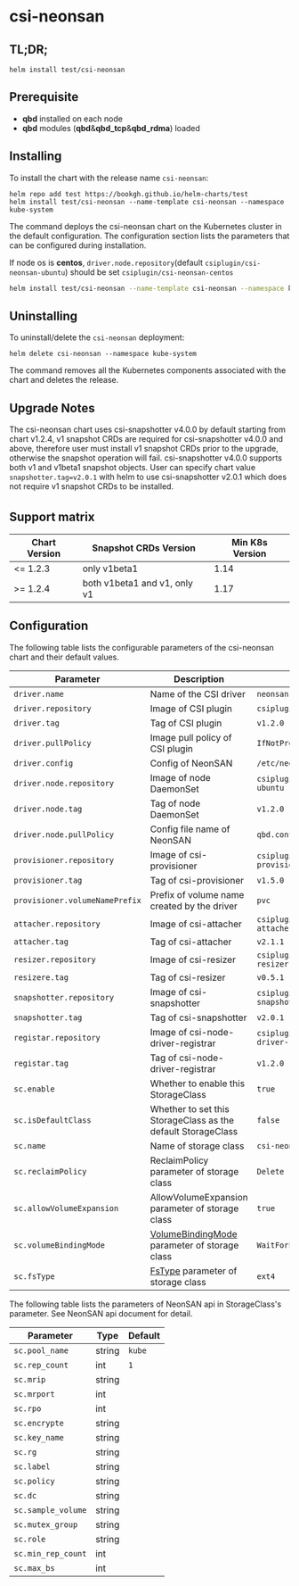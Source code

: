 # csi-neonsan 

## TL;DR;

```console
helm install test/csi-neonsan
```

## Prerequisite
- **qbd** installed on each node
- **qbd** modules (**qbd**&**qbd_tcp**&**qbd_rdma**) loaded


## Installing

To install the chart with the release name `csi-neonsan`:

```console
helm repo add test https://bookgh.github.io/helm-charts/test
helm install test/csi-neonsan --name-template csi-neonsan --namespace kube-system
```

The command deploys the csi-neonsan chart on the Kubernetes cluster in the default configuration. The configuration section lists the parameters that can be configured during installation.

If node os is **centos**, `driver.node.repository`(default `csiplugin/csi-neonsan-ubuntu`) should be set `csiplugin/csi-neonsan-centos`
```bash
helm install test/csi-neonsan --name-template csi-neonsan --namespace kube-system --set driver.node.repository=csiplugin/csi-neonsan-centos
```

## Uninstalling

To uninstall/delete the `csi-neonsan` deployment:

```console
helm delete csi-neonsan --namespace kube-system
```

The command removes all the Kubernetes components associated with the chart and deletes the release.


## Upgrade Notes
The csi-neonsan chart uses csi-snapshotter v4.0.0 by default starting from chart v1.2.4, v1 snapshot CRDs are required for csi-snapshotter v4.0.0 and above, therefore user must install v1 snapshot CRDs prior to the upgrade, otherwise the snapshot operation will fail.
csi-snapshotter v4.0.0 supports both v1 and v1beta1 snapshot objects.
User can specify chart value `snapshotter.tag=v2.0.1` with helm to use csi-snapshotter v2.0.1 which does not require v1 snapshot CRDs to be installed.

## Support matrix　

Chart Version | Snapshot CRDs Version | Min K8s Version
--- | --- | --- 
&lt;= 1.2.3 | only v1beta1 | 1.14
&gt;= 1.2.4 | both v1beta1 and v1, only v1 | 1.17

## Configuration

The following table lists the configurable parameters of the csi-neonsan chart and their default values.

Parameter | Description | Default
--- | --- | ---
`driver.name` | Name of the CSI driver | `neonsan.csi.qingstor.com`
`driver.repository` | Image of CSI plugin| `csiplugin/csi-neonsan`
`driver.tag` | Tag of CSI plugin | `v1.2.0`
`driver.pullPolicy` | Image pull policy of CSI plugin | `IfNotPresent`
`driver.config` | Config of NeonSAN | `/etc/neonsan/qbd.conf`
`driver.node.repository` | Image of node DaemonSet| `csiplugin/csi-neonsan-ubuntu`
`driver.node.tag` | Tag of node DaemonSet | `v1.2.0`
`driver.node.pullPolicy` | Config file name of NeonSAN | `qbd.conf`
`provisioner.repository` | Image of csi-provisioner | `csiplugin/k8scsi/csi-provisioner`
`provisioner.tag` | Tag of csi-provisioner | `v1.5.0`
`provisioner.volumeNamePrefix` | Prefix of volume name created by the driver | `pvc`
`attacher.repository` | Image of csi-attacher | `csiplugin/k8scsi/csi-attacher`
`attacher.tag` | Tag of csi-attacher | `v2.1.1`
`resizer.repository` | Image of csi-resizer | `csiplugin/k8scsi/csi-resizer`
`resizere.tag` | Tag of csi-resizer | `v0.5.1`
`snapshotter.repository` | Image of csi-snapshotter | `csiplugin/csi-snapshotter`
`snapshotter.tag` | Tag of csi-snapshotter | `v2.0.1`
`registar.repository` | Image of csi-node-driver-registrar| `csiplugin/csi-node-driver-registrar`
`registar.tag` | Tag of csi-node-driver-registrar | `v1.2.0`
`sc.enable` | Whether to enable this StorageClass | `true`
`sc.isDefaultClass` | Whether to set this StorageClass as the default StorageClass | `false`
`sc.name` | Name of storage class | `csi-neonsan`
`sc.reclaimPolicy` | ReclaimPolicy parameter of storage class | `Delete`
`sc.allowVolumeExpansion` | AllowVolumeExpansion parameter of storage class | `true`
`sc.volumeBindingMode` | [VolumeBindingMode](https://github.com/yunify/qingcloud-csi/blob/master/docs/user-guide.md#topology-awareness) parameter of storage class | `WaitForFirstConsumer`
`sc.fsType` | [FsType](https://github.com/yunify/qingcloud-csi/blob/master/docs/user-guide.md#fstype) parameter of storage class | `ext4`

The following table lists the parameters of NeonSAN api in StorageClass's parameter. See NeonSAN api document for detail.

Parameter | Type | Default
--- | --- | ---
`sc.pool_name`| string | `kube`
`sc.rep_count`| int| `1`
`sc.mrip` | string |
`sc.mrport` | int |  
`sc.rpo` | int | 
`sc.encrypte` | string |  
`sc.key_name` | string | 
`sc.rg` | string | 
`sc.label` | string | 
`sc.policy` | string| 
`sc.dc` | string
`sc.sample_volume` | string| 
`sc.mutex_group` | string | 
`sc.role` | string | 
`sc.min_rep_count` | int| 
`sc.max_bs` | int | 


